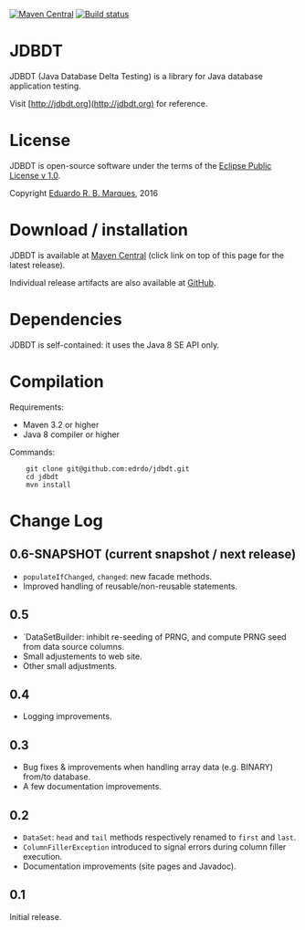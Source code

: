 [![Maven Central](https://maven-badges.herokuapp.com/maven-central/org.jdbdt/jdbdt/badge.svg?style=flat)](https://maven-badges.herokuapp.com/maven-central/org.jdbdt/jdbdt)
[![Build status](https://api.travis-ci.org/edrdo/jdbdt.png?branch=master)](https://travis-ci.org/edrdo/jdbdt)

# JDBDT 

JDBDT (Java Database Delta Testing) is a library for 
Java database application testing. 

Visit [http://jdbdt.org](http://jdbdt.org) for reference.

# License

JDBDT is open-source software under the terms of the 
[Eclipse Public License v 1.0](http://www.eclipse.org/legal/epl-v10.html).

Copyright [Eduardo R. B. Marques](http://www.dcc.fc.up.pt/~edrdo), 2016

# Download / installation

JDBDT is available at [Maven Central](http://search.maven.org/#search%7Cga%7C1%7Cjdbdt)  (click link on top of this page for the latest release).

Individual release artifacts are also available at [GitHub](https://github.com/edrdo/jdbdt/releases).

# Dependencies

JDBDT is self-contained: it uses the Java 8 SE API only.

# Compilation 

Requirements:

* Maven 3.2 or higher
* Java 8 compiler or higher

Commands: 

        git clone git@github.com:edrdo/jdbdt.git
        cd jdbdt
        mvn install

# Change Log

## 0.6-SNAPSHOT (current snapshot / next release)

* `populateIfChanged`, `changed`: new facade methods.
* Improved handling of reusable/non-reusable statements.

## 0.5

* `DataSetBuilder: inhibit re-seeding of PRNG, and compute PRNG seed from
data source columns.
* Small adjustements to web site.
* Other small adjustments.

## 0.4

* Logging improvements.

## 0.3 

* Bug fixes & improvements when handling array data (e.g. BINARY) from/to database.
* A few documentation improvements.

## 0.2 

* `DataSet`: `head` and `tail` methods respectively renamed to `first` and `last`.
* `ColumnFillerException` introduced to signal errors during column filler execution.
* Documentation improvements (site pages and Javadoc).

## 0.1

Initial release.


